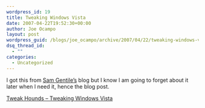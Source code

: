 ```yaml
---
wordpress_id: 19
title: Tweaking Windows Vista
date: 2007-04-22T19:52:30+00:00
author: Joe Ocampo
layout: post
wordpress_guid: /blogs/joe_ocampo/archive/2007/04/22/tweaking-windows-vista.aspx
dsq_thread_id:
  - ""
categories:
  - Uncategorized
---
```

I got this from [Sam Gentile&#8217;s](http://codebetter.com/blogs/sam.gentile/archive/2007/04/15/Wanted_3A00_-A-Windows-Edition-for-Non-Idiots.aspx) blog but I know I am going to forget about it later when I need it, hence the blog post.

<a href="http://www.tweakhound.com/vista/tweakguide/index.htm" target="_blank">Tweak Hounds &#8211; Tweaking Windows Vista</a>